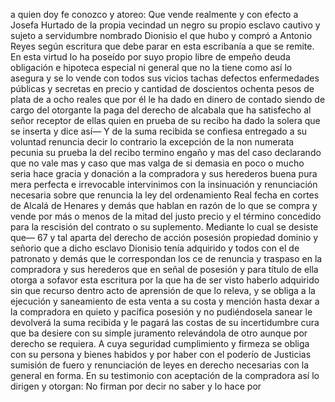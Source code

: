 a quien doy fe conozco y atoreo: Que vende realmente y con efecto a Josefa Hurtado de la propia vecindad un negro su propio esclavo cautivo y sujeto a servidumbre nombrado Dionisio el que hubo y compró a Antonio Reyes según escritura que debe parar en esta escribanía a que se remite. En esta virtud lo ha poseído por suyo propio libre de empeño deuda obligación e hipoteca especial ni general que no la tiene como así lo asegura y se lo vende con todos sus vicios tachas defectos enfermedades públicas y secretas en precio y cantidad de doscientos ochenta pesos de plata de a ocho reales que por él le ha dado en dinero de contado siendo de cargo del otorgante la paga del derecho de alcabala que ha satisfecho al señor receptor de ellas quien en prueba de su recibo ha dado la solera que se inserta y dice así— Y de la suma recibida se confiesa entregado a su voluntad renuncia decir lo contrario la excepción de la non numerata pecunia su prueba la del recibo termino engaño y mas del caso declarando que no vale mas y caso que mas valga de si demasia en poco o mucho seria hace gracia y donación a la compradora y sus herederos buena pura mera perfecta e irrevocable intervinimos con la insinuación y renunciación necesaria sobre que renuncia la ley del ordenamiento Real fecha en cortes de Alcalá de Henares y demás que hablan en razón de lo que se compra y vende por más o menos de la mitad del justo precio y el término concedido para la rescisión del contrato o su suplemento. Mediante lo cual se desiste que— 67 y tal aparta del derecho de acción posesión propiedad dominio y señorio que a dicho esclavo Dionisio tenía adquirido y todos con el de patronato y demás que le correspondan los ce de renuncia y traspaso en la compradora y sus herederos que en señal de posesión y para título de ella otorga a sofavor esta escritura por la que ha de ser visto haberlo adquirido sin que recurso dentro acto de aprensión de que lo releva, y se obliga a la ejecución y saneamiento de esta venta a su costa y mención hasta dexar a la compradora en quieto y pacífica posesión y no pudiéndosela sanear le devolverá la suma recibida y le pagará las costas de su incertidumbre cura que ba desiere con su simple juramento relevándola de otro aunque por derecho se requiera. A cuya seguridad cumplimiento y firmeza se obliga con su persona y bienes habidos y por haber con el poderío de Justicias sumisión de fuero y renunciación de leyes en derecho necesarias con la general en forma. En su testimonio con aceptación de la compradora así lo dirigen y otorgan: No firman por decir no saber y lo hace por